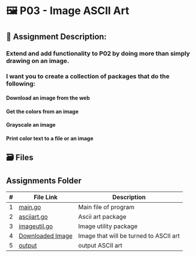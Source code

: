 # :framed_picture: P03 - Image ASCII Art
## :bookmark_tabs: Assignment Description:
### Extend and add functionality to P02 by doing more than simply drawing on an image. 
### I want you to create a collection of packages that do the following:
#### Download an image from the web
#### Get the colors from an image
#### Grayscale an image
#### Print color text to a file or an image

## :card_file_box: Files
##  Assignments Folder

| # | File Link | Description |
| - | -------- | ----------- | 
| 1 | [main.go]() | Main file of program |
| 2 | [asciiart.go]() | Ascii art package |
| 3 | [imageutil.go]() | Image utility package |
| 4 | [Downloaded Image]() | Image that will be turned to ASCII art |
| 5 | [output]() | output ASCII art | 


